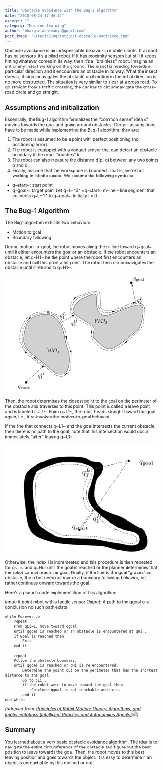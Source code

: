 ```yaml
---
title: "Obstacle avoidance with the Bug-1 algorithm"
date: "2010-08-24 17:46:14"
excerpt: ""
category: "Machine learning"
author: "bhargav.abhimanyu@gmail.com"
post_image: "/static/img/tut/post-obstacle-avoidance.jpg"
---
```

Obstacle avoidance is an indispensable behavior in mobile robots. If a robot has no sensors, it’s a blind robot. If it has proximity sensors but still it keeps hitting whatever comes in its way, then it’s a ‘’brainless’’ robot. Imagine an ant or any insect walking on the ground. The insect is heading towards a particular direction and it encounters an obstacle in its way. What the insect does is, it circumnavigates the obstacle until motion in the initial direction is no more obstructed. The situation is very similar to a car at a cross road. To go straight from a traffic crossing, the car has to circumnavigate the cross-road circle and go straight. 

## Assumptions and initialization

Essentially, the Bug-1 algorithm formalizes the “common sense” idea of moving towards the goal and going around obstacles. Certain assumptions have to be made while implementing the Bug-1 algorithm, they are: 

  1. The robot is assumed to be a point with perfect positioning (no positioning error)
  2. The robot is equipped with a contact sensor that can detect an obstacle boundary if the robot “touches” it.
  3. The robot can also measure the distance d(p, q) between any two points p and q.
  4. Finally, assume that the workspace is bounded. That is, we're not working in infinite space.
We assume the following symbols: 
  * q~start~: start point
  * q~goal~: target point
Let q~L~^0^ =q~start~ m-line - line segment that connects q~L~^i^ to q~goal~. Initially i = 0 

## The Bug-1 Algorithm

The Bug1 algorithm exhibits two behaviors: 

  * Motion to goal
  * Boundary following

During motion-to-goal, the robot moves along the m-line toward q~goal~ until it either encounters the goal or an obstacle. If the robot encounters an obstacle, let q~H1~ be the point where the robot first encounters an obstacle and call this point a hit point. The robot then circumnavigates the obstacle until it returns to q~H1~.

![The obstacle avoidance algorithm in action](/static/img/tut/obstacle-avoid-possible-path.jpg)

Then, the robot determines the closest point to the goal on the perimeter of the obstacle and traverses to this point. This point is called a leave point and is labeled q~L1~. From q~L1~, the robot heads straight toward the goal again, i.e., it re-invokes the motion-to-goal behavior.

If the line that connects q~L1~ and the goal intersects the current obstacle, then there is no path to the goal; note that this intersection would occur immediately “after” leaving q~L1~ . 

![Obstacles make a goal impossible to reach!](/static/img/tut/obstacle-avoid-impossible-target.jpg)

Otherwise, the index i is incremented and this procedure is then repeated for q~Li~ and q~Hi~ until the goal is reached or the planner determines that the robot cannot reach the goal. Finally, if the line to the goal “grazes” an obstacle, the robot need not invoke a boundary following behavior, but rather continues onward towards the goal. 

Here's a pseudo code implementation of this algorithm:

_Input:_ A point robot with a tactile sensor 
_Output:_ A path to the qgoal or a conclusion no such path exists 
    
    
    while Forever do
        repeat
        From qLi−1, move toward qgoal.
        until qgoal is reached or an obstacle is encountered at qHi .
        if Goal is reached then
            Exit
        end if

        repeat
        Follow the obstacle boundary.
        until qgoal is reached or qHi is re-encountered.
            Determine the point qLi on the perimeter that has the shortest distance to the goal.
            Go to qLi .
            if the robot were to move toward the goal then
                Conclude qgoal is not reachable and exit.
            end if
    end while

_(adopted from: [Principles of Robot Motion: Theory, Algorithms, and Implementations (Intelligent Robotics and Autonomous Agents)](http://www.amazon.com/gp/product/0262033275?ie=UTF8&tag=aish04-20&linkCode=as2&camp=1789&creative=390957&creativeASIN=0262033275)![](http://www.assoc-amazon.com/e/ir?t=aish04-20&l=as2&o=1&a=0262033275))_

## Summary

You learned about a very basic obstacle avoidance algorithm. The idea is to navigate the entire circumference of the obstacle and figure out the best position to leave towards the goal. Then, the robot moves to this best leaving position and goes towards the object. It is easy to determine if an object is unreachable by this method or not. 
